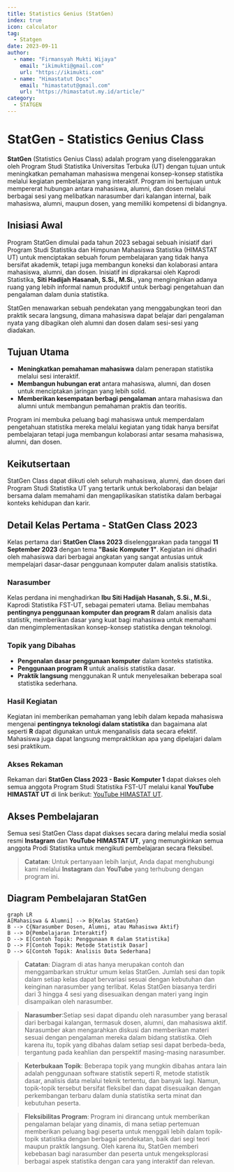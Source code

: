 ```yaml
--- 
title: Statistics Genius (StatGen)
index: true
icon: calculator
tag:
  - Statgen
date: 2023-09-11
author:
  - name: "Firmansyah Mukti Wijaya"
    email: "ikimukti@gmail.com"
    url: "https://ikimukti.com"
  - name: "Himastatut Docs"
    email: "himastatut@gmail.com"
    url: "https://himastatut.my.id/article/"
category:
  - STATGEN
--- 
```


# StatGen - Statistics Genius Class

**StatGen** (Statistics Genius Class) adalah program yang diselenggarakan oleh Program Studi Statistika Universitas Terbuka (UT) dengan tujuan untuk meningkatkan pemahaman mahasiswa mengenai konsep-konsep statistika melalui kegiatan pembelajaran yang interaktif. Program ini bertujuan untuk mempererat hubungan antara mahasiswa, alumni, dan dosen melalui berbagai sesi yang melibatkan narasumber dari kalangan internal, baik mahasiswa, alumni, maupun dosen, yang memiliki kompetensi di bidangnya.

## Inisiasi Awal
Program StatGen dimulai pada tahun 2023 sebagai sebuah inisiatif dari Program Studi Statistika dan Himpunan Mahasiswa Statistika (HIMASTAT UT) untuk menciptakan sebuah forum pembelajaran yang tidak hanya bersifat akademik, tetapi juga membangun koneksi dan kolaborasi antara mahasiswa, alumni, dan dosen. Inisiatif ini diprakarsai oleh Kaprodi Statistika, **Siti Hadijah Hasanah, S.Si., M.Si.**, yang menginginkan adanya ruang yang lebih informal namun produktif untuk berbagi pengetahuan dan pengalaman dalam dunia statistika.

StatGen menawarkan sebuah pendekatan yang menggabungkan teori dan praktik secara langsung, dimana mahasiswa dapat belajar dari pengalaman nyata yang dibagikan oleh alumni dan dosen dalam sesi-sesi yang diadakan.

## Tujuan Utama
- **Meningkatkan pemahaman mahasiswa** dalam penerapan statistika melalui sesi interaktif.
- **Membangun hubungan erat** antara mahasiswa, alumni, dan dosen untuk menciptakan jaringan yang lebih solid.
- **Memberikan kesempatan berbagi pengalaman** antara mahasiswa dan alumni untuk membangun pemahaman praktis dan teoritis.

Program ini membuka peluang bagi mahasiswa untuk memperdalam pengetahuan statistika mereka melalui kegiatan yang tidak hanya bersifat pembelajaran tetapi juga membangun kolaborasi antar sesama mahasiswa, alumni, dan dosen.

## Keikutsertaan
StatGen Class dapat diikuti oleh seluruh mahasiswa, alumni, dan dosen dari Program Studi Statistika UT yang tertarik untuk berkolaborasi dan belajar bersama dalam memahami dan mengaplikasikan statistika dalam berbagai konteks kehidupan dan karir.

## Detail Kelas Pertama - StatGen Class 2023
Kelas pertama dari **StatGen Class 2023** diselenggarakan pada tanggal **11 September 2023** dengan tema **"Basic Komputer 1"**. Kegiatan ini dihadiri oleh mahasiswa dari berbagai angkatan yang sangat antusias untuk mempelajari dasar-dasar penggunaan komputer dalam analisis statistika.

### Narasumber
Kelas perdana ini menghadirkan **Ibu Siti Hadijah Hasanah, S.Si., M.Si.**, Kaprodi Statistika FST-UT, sebagai pemateri utama. Beliau membahas **pentingnya penggunaan komputer dan program R** dalam analisis data statistik, memberikan dasar yang kuat bagi mahasiswa untuk memahami dan mengimplementasikan konsep-konsep statistika dengan teknologi.

### Topik yang Dibahas
- **Pengenalan dasar penggunaan komputer** dalam konteks statistika.
- **Penggunaan program R** untuk analisis statistika dasar.
- **Praktik langsung** menggunakan R untuk menyelesaikan beberapa soal statistika sederhana.

### Hasil Kegiatan
Kegiatan ini memberikan pemahaman yang lebih dalam kepada mahasiswa mengenai **pentingnya teknologi dalam statistika** dan bagaimana alat seperti **R** dapat digunakan untuk menganalisis data secara efektif. Mahasiswa juga dapat langsung mempraktikkan apa yang dipelajari dalam sesi praktikum.

### Akses Rekaman
Rekaman dari **StatGen Class 2023 - Basic Komputer 1** dapat diakses oleh semua anggota Program Studi Statistika FST-UT melalui kanal **YouTube HIMASTAT UT** di link berikut: [YouTube HIMASTAT UT](https://www.youtube.com/@himastat_ut).

## Akses Pembelajaran
Semua sesi StatGen Class dapat diakses secara daring melalui media sosial resmi **Instagram** dan **YouTube HIMASTAT UT**, yang memungkinkan semua anggota Prodi Statistika untuk mengikuti pembelajaran secara fleksibel.

> **Catatan**: Untuk pertanyaan lebih lanjut, Anda dapat menghubungi kami melalui **Instagram** dan **YouTube** yang terhubung dengan program ini.

## Diagram Pembelajaran StatGen

```mermaid
graph LR
A[Mahasiswa & Alumni] --> B{Kelas StatGen}
B --> C{Narasumber Dosen, Alumni, atau Mahasiswa Aktif}
B --> D{Pembelajaran Interaktif}
D --> E[Contoh Topik: Penggunaan R dalam Statistika]
D --> F[Contoh Topik: Metode Statistik Dasar]
D --> G[Contoh Topik: Analisis Data Sederhana]
```

> **Catatan**: Diagram di atas hanya merupakan contoh dan menggambarkan struktur umum kelas StatGen. Jumlah sesi dan topik dalam setiap kelas dapat bervariasi sesuai dengan kebutuhan dan keinginan narasumber yang terlibat. Kelas StatGen biasanya terdiri dari 3 hingga 4 sesi yang disesuaikan dengan materi yang ingin disampaikan oleh narasumber.

> **Narasumber**:Setiap sesi dapat dipandu oleh narasumber yang berasal dari berbagai kalangan, termasuk dosen, alumni, dan mahasiswa aktif. Narasumber akan mengarahkan diskusi dan memberikan materi sesuai dengan pengalaman mereka dalam bidang statistika. Oleh karena itu, topik yang dibahas dalam setiap sesi dapat berbeda-beda, tergantung pada keahlian dan perspektif masing-masing narasumber.

> **Keterbukaan Topik**: Beberapa topik yang mungkin dibahas antara lain adalah penggunaan software statistik seperti R, metode statistik dasar, analisis data melalui teknik tertentu, dan banyak lagi. Namun, topik-topik tersebut bersifat fleksibel dan dapat disesuaikan dengan perkembangan terbaru dalam dunia statistika serta minat dan kebutuhan peserta.

> **Fleksibilitas Program**: Program ini dirancang untuk memberikan pengalaman belajar yang dinamis, di mana setiap pertemuan memberikan peluang bagi peserta untuk menggali lebih dalam topik-topik statistika dengan berbagai pendekatan, baik dari segi teori maupun praktik langsung. Oleh karena itu, StatGen memberi kebebasan bagi narasumber dan peserta untuk mengeksplorasi berbagai aspek statistika dengan cara yang interaktif dan relevan.

<Catalog />